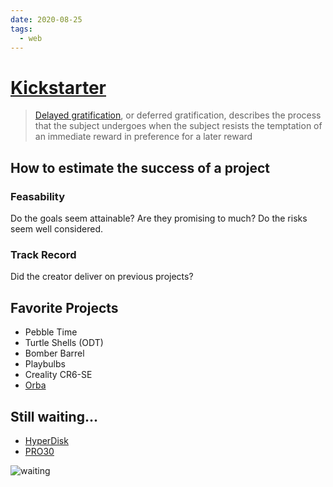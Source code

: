 ```yaml
---
date: 2020-08-25
tags:
  - web
---
```


# [Kickstarter](https://www.kickstarter.com/profile/dennismuensterer)

> [Delayed gratification](https://en.wikipedia.org/wiki/Delayed_gratification#:~:text=Delayed%20gratification%2C%20or%20deferred%20gratification,preference%20for%20a%20later%20reward.), or deferred gratification, describes the process that the subject undergoes when the subject resists the temptation of an immediate reward in preference for a later reward


## How to estimate the success of a project

### Feasability
Do the goals seem attainable? Are they promising to much? Do the risks seem well considered.

### Track Record
Did the creator deliver on previous projects?

## Favorite Projects
- Pebble Time
- Turtle Shells (ODT)
- Bomber Barrel
- Playbulbs
- Creality CR6-SE
- [Orba](https://www.kickstarter.com/projects/artiphon/orba-by-artiphon-an-instrument-designed-for-your-hands)

## Still waiting...
- [HyperDisk](https://www.kickstarter.com/projects/hyperdisk/hyperdisk-probably-the-smallest-and-fastest-portable-ssd)
- [PRO30](https://www.kickstarter.com/projects/munitio/pro30-wireless-compact-high-fidelity-on-ear-headph)

![waiting](https://media1.giphy.com/media/26BRuo6sLetdllPAQ/giphy.gif?cid=e1bb72fftt42r7rurh93gzbc0ayzu41uketmg0wllu0xuv5k&rid=giphy.gif)
